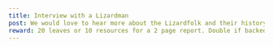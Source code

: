 ```yaml
---
title: Interview with a Lizardman
post: We would love to hear more about the Lizardfolk and their history. Can someone interview one and get us a scoop? 
reward: 20 leaves or 10 resources for a 2 page report. Double if backed by research.
---
```

